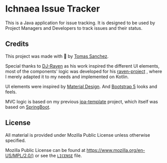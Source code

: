 # Ichnaea Issue Tracker

This is a Java application for issue tracking. It is designed to be used by Project Managers and Developers to track
issues and their status.

## Credits

This project was made with 💙 by [Tomas Sanchez](https://github.com/tomasanchez).

Special thanks to [DJ-Raven](https://github.com/DJ-Raven) as his work inspired the different UI elements, most of the
components' logic was developed for his [raven-project](https://github.com/DJ-Raven/raven-project) , where I merely
adapted it to my needs and implemented on
Kotlin.

UI elements were inspired by [Material Design](https://material.io/design/).
And [Bootstrap 5](https://getbootstrap.com/docs/5.0/getting-started/introduction/) looks and feels.

MVC logic is based on my previous [jpa-template](https://github.com/tomasanchez/jpa-template) project, which
itself was based
on [SpringBoot](https://spring.io/projects/spring-boot).

## License

All material is provided under Mozilla Public License unless otherwise specified.

Mozilla Public License can be found at <https://www.mozilla.org/en-US/MPL/2.0/)> or see the [`LICENSE`](LICENSE) file.